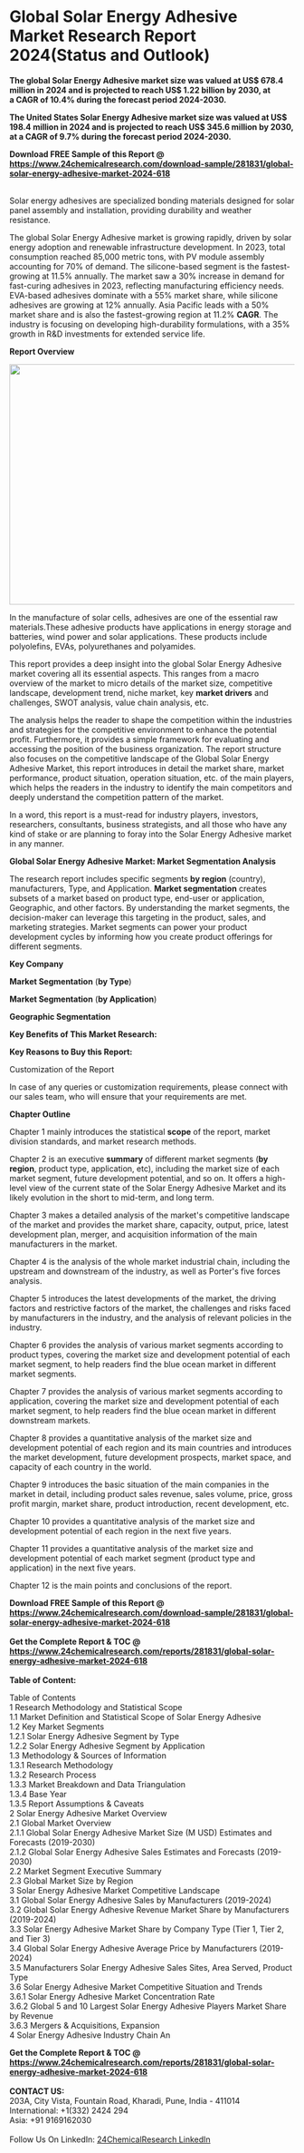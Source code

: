 <h1>Global Solar Energy Adhesive Market Research Report 2024(Status and Outlook)</h1><p><strong>The global Solar Energy Adhesive market size was valued at US$ 678.4 million in 2024 and is projected to reach US$ 1.22 billion by 2030, at a CAGR of 10.4% during the forecast period 2024-2030.</strong></p><p>
</p><p><strong>The United States Solar Energy Adhesive market size was valued at US$ 198.4 million in 2024 and is projected to reach US$ 345.6 million by 2030, at a CAGR of 9.7% during the forecast period 2024-2030.</strong></p><div><b>Download FREE Sample of this Report @ 
            <a href="https://www.24chemicalresearch.com/download-sample/281831/global-solar-energy-adhesive-market-2024-618">
            https://www.24chemicalresearch.com/download-sample/281831/global-solar-energy-adhesive-market-2024-618</a></b></div><br><p>
</p><p>Solar energy adhesives are specialized bonding materials designed for solar panel assembly and installation, providing durability and weather resistance.</p><p>
</p><p>The global Solar Energy Adhesive market is growing rapidly, driven by solar energy adoption and renewable infrastructure development. In 2023, total consumption reached 85,000 metric tons, with PV module assembly accounting for 70% of demand. The silicone-based segment is the fastest-growing at 11.5% annually. The market saw a 30% increase in demand for fast-curing adhesives in 2023, reflecting manufacturing efficiency needs. EVA-based adhesives dominate with a 55% market share, while silicone adhesives are growing at 12% annually. Asia Pacific leads with a 50% market share and is also the fastest-growing region at 11.2% <strong>CAGR</strong>. The industry is focusing on developing high-durability formulations, with a 35% growth in R&amp;D investments for extended service life.</p><p>
</p><p><strong>Report Overview</strong></p><p>
</p><p><strong><img alt="" src="https://24chemicalresearch.com/assets/report-images/SolarEnergy.png" style="height:424px; width:731px"></strong></p><p>
</p><p></p><p>
</p><p>In the manufacture of solar cells, adhesives are one of the essential raw materials.These adhesive products have applications in energy storage and batteries, wind power and solar applications. These products include polyolefins, EVAs, polyurethanes and polyamides.</p><p>
</p><p>This report provides a deep insight into the global Solar Energy Adhesive market covering all its essential aspects. This ranges from a macro overview of the market to micro details of the market size, competitive landscape, development trend, niche market, key <strong>market drivers</strong> and challenges, SWOT analysis, value chain analysis, etc.</p><p>
</p><p>The analysis helps the reader to shape the competition within the industries and strategies for the competitive environment to enhance the potential profit. Furthermore, it provides a simple framework for evaluating and accessing the position of the business organization. The report structure also focuses on the competitive landscape of the Global Solar Energy Adhesive Market, this report introduces in detail the market share, market performance, product situation, operation situation, etc. of the main players, which helps the readers in the industry to identify the main competitors and deeply understand the competition pattern of the market.</p><p>
</p><p>In a word, this report is a must-read for industry players, investors, researchers, consultants, business strategists, and all those who have any kind of stake or are planning to foray into the Solar Energy Adhesive market in any manner.</p><p>
</p><p><strong>Global Solar Energy Adhesive Market: Market Segmentation Analysis</strong></p><p>
</p><p>The research report includes specific segments <strong>by region</strong> (country), manufacturers, Type, and Application. <strong>Market segmentation</strong> creates subsets of a market based on product type, end-user or application, Geographic, and other factors. By understanding the market segments, the decision-maker can leverage this targeting in the product, sales, and marketing strategies. Market segments can power your product development cycles by informing how you create product offerings for different segments.</p><p>
</p><p><strong>Key Company</strong></p><p>
</p><p>
</p><p><strong>Market Segmentation</strong> (<strong>by Type</strong>)</p><p>
</p><p>
</p><p><strong>Market Segmentation</strong> (<strong>by Application</strong>)</p><p>
</p><p>
</p><p><strong>Geographic Segmentation</strong></p><p>
</p><p>
</p><p><strong>Key Benefits of This Market Research:</strong></p><p>
</p><p>
</p><p><strong>Key Reasons to Buy this Report:</strong></p><p>
</p><p>
</p><p>Customization of the Report</p><p>
</p><p>In case of any queries or customization requirements, please connect with our sales team, who will ensure that your requirements are met.</p><p>
</p><p><strong>Chapter Outline</strong></p><p>
</p><p>Chapter 1 mainly introduces the statistical <strong>scope</strong> of the report, market division standards, and market research methods.</p><p>
</p><p>Chapter 2 is an executive <strong>summary</strong> of different market segments (<strong>by region</strong>, product type, application, etc), including the market size of each market segment, future development potential, and so on. It offers a high-level view of the current state of the Solar Energy Adhesive Market and its likely evolution in the short to mid-term, and long term.</p><p>
</p><p>Chapter 3 makes a detailed analysis of the market's competitive landscape of the market and provides the market share, capacity, output, price, latest development plan, merger, and acquisition information of the main manufacturers in the market.</p><p>
</p><p>Chapter 4 is the analysis of the whole market industrial chain, including the upstream and downstream of the industry, as well as Porter's five forces analysis.</p><p>
</p><p>Chapter 5 introduces the latest developments of the market, the driving factors and restrictive factors of the market, the challenges and risks faced by manufacturers in the industry, and the analysis of relevant policies in the industry.</p><p>
</p><p>Chapter 6 provides the analysis of various market segments according to product types, covering the market size and development potential of each market segment, to help readers find the blue ocean market in different market segments.</p><p>
</p><p>Chapter 7 provides the analysis of various market segments according to application, covering the market size and development potential of each market segment, to help readers find the blue ocean market in different downstream markets.</p><p>
</p><p>Chapter 8 provides a quantitative analysis of the market size and development potential of each region and its main countries and introduces the market development, future development prospects, market space, and capacity of each country in the world.</p><p>
</p><p>Chapter 9 introduces the basic situation of the main companies in the market in detail, including product sales revenue, sales volume, price, gross profit margin, market share, product introduction, recent development, etc.</p><p>
</p><p>Chapter 10 provides a quantitative analysis of the market size and development potential of each region in the next five years.</p><p>
</p><p>Chapter 11 provides a quantitative analysis of the market size and development potential of each market segment (product type and application) in the next five years.</p><p>
</p><p>Chapter 12 is the main points and conclusions of the report.</p><p>

</p><div><b>Download FREE Sample of this Report @ 
            <a href="https://www.24chemicalresearch.com/download-sample/281831/global-solar-energy-adhesive-market-2024-618">
            https://www.24chemicalresearch.com/download-sample/281831/global-solar-energy-adhesive-market-2024-618</a></b></div><br><div><b>Get the Complete Report & TOC @ 
            <a href="https://www.24chemicalresearch.com/reports/281831/global-solar-energy-adhesive-market-2024-618">
            https://www.24chemicalresearch.com/reports/281831/global-solar-energy-adhesive-market-2024-618</a></b></div><br>
            <b>Table of Content:</b><p>Table of Contents<br />
 1 Research Methodology and Statistical Scope<br />
 1.1 Market Definition and Statistical Scope of Solar Energy Adhesive<br />
 1.2 Key Market Segments<br />
 1.2.1 Solar Energy Adhesive Segment by Type<br />
 1.2.2 Solar Energy Adhesive Segment by Application<br />
 1.3 Methodology & Sources of Information<br />
 1.3.1 Research Methodology<br />
 1.3.2 Research Process<br />
 1.3.3 Market Breakdown and Data Triangulation<br />
 1.3.4 Base Year<br />
 1.3.5 Report Assumptions & Caveats<br />
 2 Solar Energy Adhesive Market Overview<br />
 2.1 Global Market Overview<br />
 2.1.1 Global Solar Energy Adhesive Market Size (M USD) Estimates and Forecasts (2019-2030)<br />
 2.1.2 Global Solar Energy Adhesive Sales Estimates and Forecasts (2019-2030)<br />
 2.2 Market Segment Executive Summary<br />
 2.3 Global Market Size by Region<br />
 3 Solar Energy Adhesive Market Competitive Landscape<br />
 3.1 Global Solar Energy Adhesive Sales by Manufacturers (2019-2024)<br />
 3.2 Global Solar Energy Adhesive Revenue Market Share by Manufacturers (2019-2024)<br />
 3.3 Solar Energy Adhesive Market Share by Company Type (Tier 1, Tier 2, and Tier 3)<br />
 3.4 Global Solar Energy Adhesive Average Price by Manufacturers (2019-2024)<br />
 3.5 Manufacturers Solar Energy Adhesive Sales Sites, Area Served, Product Type<br />
 3.6 Solar Energy Adhesive Market Competitive Situation and Trends<br />
 3.6.1 Solar Energy Adhesive Market Concentration Rate<br />
 3.6.2 Global 5 and 10 Largest Solar Energy Adhesive Players Market Share by Revenue<br />
 3.6.3 Mergers & Acquisitions, Expansion<br />
 4 Solar Energy Adhesive Industry Chain An</p><div><b>Get the Complete Report & TOC @ 
            <a href="https://www.24chemicalresearch.com/reports/281831/global-solar-energy-adhesive-market-2024-618">
            https://www.24chemicalresearch.com/reports/281831/global-solar-energy-adhesive-market-2024-618</a></b></div><br><b>CONTACT US:</b><br>
            203A, City Vista, Fountain Road, Kharadi, Pune, India - 411014<br>
            International: +1(332) 2424 294<br>
            Asia: +91 9169162030 <br><br>
            Follow Us On LinkedIn: <a href="https://www.linkedin.com/company/24chemicalresearch/">24ChemicalResearch LinkedIn</a>